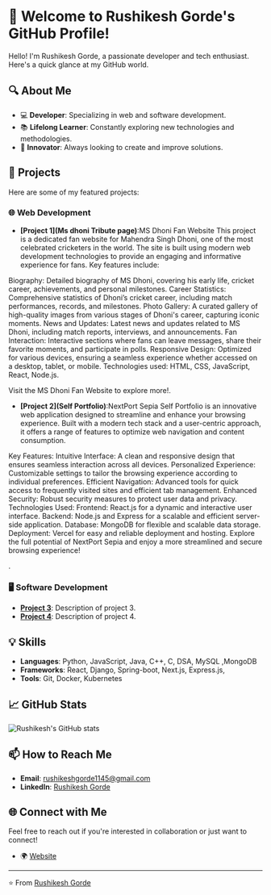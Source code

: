 # 🌟 Welcome to Rushikesh Gorde's GitHub Profile!

Hello! I'm Rushikesh Gorde, a passionate developer and tech enthusiast. Here's a quick glance at my GitHub world.

## 🔍 About Me

- 💻 **Developer**: Specializing in web and software development.
- 📚 **Lifelong Learner**: Constantly exploring new technologies and methodologies.
- 🚀 **Innovator**: Always looking to create and improve solutions.

## 🚀 Projects

Here are some of my featured projects:

### 🌐 Web Development
- **[Project 1](Ms dhoni Tribute page)**:MS Dhoni Fan Website
This project is a dedicated fan website for Mahendra Singh Dhoni, one of the most celebrated cricketers in the world. The site is built using modern web development technologies to provide an engaging and informative experience for fans. Key features include:

Biography: Detailed biography of MS Dhoni, covering his early life, cricket career, achievements, and personal milestones.
Career Statistics: Comprehensive statistics of Dhoni’s cricket career, including match performances, records, and milestones.
Photo Gallery: A curated gallery of high-quality images from various stages of Dhoni's career, capturing iconic moments.
News and Updates: Latest news and updates related to MS Dhoni, including match reports, interviews, and announcements.
Fan Interaction: Interactive sections where fans can leave messages, share their favorite moments, and participate in polls.
Responsive Design: Optimized for various devices, ensuring a seamless experience whether accessed on a desktop, tablet, or mobile.
Technologies used: HTML, CSS, JavaScript, React, Node.js.

Visit the MS Dhoni Fan Website to explore more!.
- **[Project 2](Self Portfolio)**:NextPort Sepia
Self Portfolio is an innovative web application designed to streamline and enhance your browsing experience. Built with a modern tech stack and a user-centric approach, it offers a range of features to optimize web navigation and content consumption.

Key Features:
Intuitive Interface: A clean and responsive design that ensures seamless interaction across all devices.
Personalized Experience: Customizable settings to tailor the browsing experience according to individual preferences.
Efficient Navigation: Advanced tools for quick access to frequently visited sites and efficient tab management.
Enhanced Security: Robust security measures to protect user data and privacy.
Technologies Used:
Frontend: React.js for a dynamic and interactive user interface.
Backend: Node.js and Express for a scalable and efficient server-side application.
Database: MongoDB for flexible and scalable data storage.
Deployment: Vercel for easy and reliable deployment and hosting.
Explore the full potential of NextPort Sepia and enjoy a more streamlined and secure browsing experience!

.

### 🖥️ Software Development
- **[Project 3](#)**: Description of project 3.
- **[Project 4](#)**: Description of project 4.

## 💡 Skills

- **Languages**: Python, JavaScript, Java, C++, C, DSA, MySQL ,MongoDB
- **Frameworks**: React, Django, Spring-boot, Next.js, Express.js, 
- **Tools**: Git, Docker, Kubernetes

## 📈 GitHub Stats

![Rushikesh's GitHub stats](https://github-readme-stats.vercel.app/api?username=RushikeshGorde&show_icons=true&theme=radical)

## 📫 How to Reach Me

- **Email**: rushikeshgorde1145@gmail.com
- **LinkedIn**: [Rushikesh Gorde](https://www.linkedin.com/in/rushikesh-gorde-a8a39a259?lipi=urn%3Ali%3Apage%3Ad_flagship3_profile_view_base_contact_details%3BZA%2FeQKs3QGmNFPfXeoNjPQ%3D%3D)


## 🌐 Connect with Me

Feel free to reach out if you're interested in collaboration or just want to connect!

- 🌍 [Website](https://nextport-sepia.vercel.app/)


---

⭐️ From [Rushikesh Gorde](https://github.com/RushikeshGorde)
